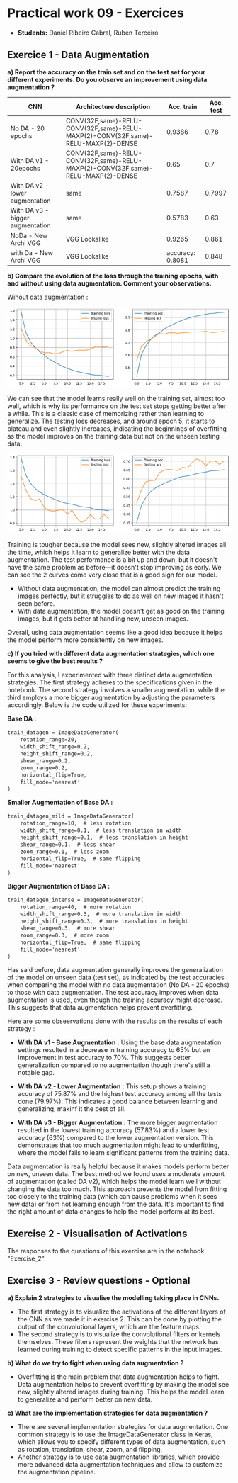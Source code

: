 # Practical work 09 - Exercices

- **Students:** Daniel Ribeiro Cabral, Ruben Terceiro

## Exercice 1 - Data Augmentation

**a) Report the accuracy on the train set and on the test set for your different experiments.  Do you observe an improvement using data augmentation ?**

| CNN | Architecture description | Acc. train | Acc. test |
|-----|--------------------------|------------|-----------|
|  No DA - 20 epochs | CONV(32F,same)-RELU-CONV(32F,same)-RELU-MAXP(2)-CONV(32F,same)-RELU-MAXP(2)-DENSE | 0.9386 | 0.78 |
|  With DA v1 - 20epochs | CONV(32F,same)-RELU-CONV(32F,same)-RELU-MAXP(2)-CONV(32F,same)-RELU-MAXP(2)-DENSE | 0.65 | 0.7 |
|  With DA v2 - lower augmentation | same | 0.7587  | 0.7997 |
|  With DA v3 - bigger augmentation | same |  0.5783  |  0.63 |
| NoDa - New Archi VGG | VGG Lookalike | 0.9265 | 0.861 |
| with Da - New Archi VGG | VGG Lookalike | accuracy: 0.8081 | 0.848 |


**b) Compare the evolution of the loss through the training epochs, with and without using data augmentation. Comment your observations.**

Wihout data augmentation : 

![NODA](./images/NoDA.png)

We can see that the model learns really well on the training set, almost too well, which is why its performance on the test set stops getting better after a while. This is a classic case of memorizing rather than learning to generalize. The testing loss decreases, and around epoch 5, it starts to plateau and even slightly increases, indicating the beginnings of overfitting as the model improves on the training data but not on the unseen testing data.

![DA](images/DA.png)

Training is tougher because the model sees new, slightly altered images all the time, which helps it learn to generalize better with the data augmentation. The test performance is a bit up and down, but it doesn't have the same problem as before—it doesn't stop improving as early. We can see the 2 curves come very close that is a good sign for our model.

- Without data augmentation, the model can almost predict the training images perfectly, but it struggles to do as well on new images it hasn't seen before.
- With data augmentation, the model doesn't get as good on the training images, but it gets better at handling new, unseen images.

Overall, using data augmentation seems like a good idea because it helps the model perform more consistently on new images.

**c) If you tried with different data augmentation strategies, which one seems to give the best results ?**

For this analysis, I experimented with three distinct data augmentation strategies. The first strategy adheres to the specifications given in the notebook. The second strategy involves a smaller augmentation, while the third employs a more bigger augmentation by adjusting the parameters accordingly. Below is the code utilized for these experiments:

**Base DA :** 
```
train_datagen = ImageDataGenerator(
    rotation_range=20,
    width_shift_range=0.2,
    height_shift_range=0.2,
    shear_range=0.2,
    zoom_range=0.2,
    horizontal_flip=True,
    fill_mode='nearest'
)
```


**Smaller Augmentation of Base DA :** 
```
train_datagen_mild = ImageDataGenerator(
    rotation_range=10,  # less rotation
    width_shift_range=0.1,  # less translation in width
    height_shift_range=0.1,  # less translation in height
    shear_range=0.1,  # less shear
    zoom_range=0.1,  # less zoom
    horizontal_flip=True,  # same flipping
    fill_mode='nearest'
)
```


**Bigger Augmentation of Base DA :** 
```
train_datagen_intense = ImageDataGenerator(
    rotation_range=40,  # more rotation
    width_shift_range=0.3,  # more translation in width
    height_shift_range=0.3,  # more translation in height
    shear_range=0.3,  # more shear
    zoom_range=0.3,  # more zoom
    horizontal_flip=True,  # same flipping
    fill_mode='nearest'
)
```


Has said before, data augmentation generally improves the generalization of the model on unseen data (test set), as indicated by the test accuracies when comparing the model with no data augmentation (No DA - 20 epochs) to those with data augmentation. The test accuracy improves when data augmentation is used, even though the training accuracy might decrease. This suggests that data augmentation helps prevent overfitting.

Here are some obseervations done with the results on the results of each strategy :

- **With DA v1 - Base Augmentation** : Using the base data augmentation settings resulted in a decrease in training accuracy to 65% but an improvement in test accuracy to 70%. This suggests better generalization compared to no augmentation though there's still a notable gap.

- **With DA v2 - Lower Augmentation** : This setup shows a training accuracy of 75.87% and the highest test accuracy among all the tests done (79.97%). This indicates a good balance between learning and generalizing, makinf it the best of all.

- **With DA v3 - Bigger Augmentation** : The more bigger augmentation resulted in the lowest training accuracy (57.83%) and a lower test accuracy (63%) compared to the lower augmentation version. This demonstrates that too much augmentation might lead to underfitting, where the model fails to learn significant patterns from the training data.


Data augmentation is really helpful because it makes models perform better on new, unseen data. The best method we found uses a moderate amount of augmentation (called DA v2), which helps the model learn well without changing the data too much. This approach prevents the model from fitting too closely to the training data (which can cause problems when it sees new data) or from not learning enough from the data. It's important to find the right amount of data changes to help the model perform at its best.

## Exercise 2 - Visualisation of Activations

The responses to the questions of this exercise are in the notebook "Exercise_2".


## Exercise 3 - Review questions - Optional


**a) Explain 2 strategies to visualise the modelling taking place in CNNs.**

- The first strategy is to visualize the activations of the different layers of the CNN as we made it in exercise 2. This can be done by plotting the output of the convolutional layers, which are the feature maps.
- The second strategy is to visualize the convolutional filters or kernels themselves. These filters represent the weights that the network has learned during training to detect specific patterns in the input images.

**b) What do we try to fight when using data augmentation ?**

- Overfitting is the main problem that data augmentation helps to fight. Data augmentation helps to prevent overfitting by making the model see new, slightly altered images during training. This helps the model learn to generalize and perform better on new data.


**c) What are the implementation strategies for data augmentation ?**

- There are several implementation strategies for data augmentation. One common strategy is to use the ImageDataGenerator class in Keras, which allows you to specify different types of data augmentation, such as rotation, translation, shear, zoom, and flipping. 
- Another strategy is to use data augmentation libraries, which provide more advanced data augmentation techniques and allow to customize the augmentation pipeline. 

